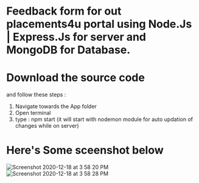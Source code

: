# Feedback form for out placements4u portal using Node.Js | Express.Js for server and MongoDB for Database.
# Download the source code 
and follow these steps : 
  
  1. Navigate towards the App folder
  2. Open terminal
  3. type : npm start (it will start with nodemon module for auto updation of changes while on server)
  

# Here's Some sceenshot below

![Screenshot 2020-12-18 at 3 58 20 PM](https://user-images.githubusercontent.com/41482800/102604373-16c00380-414a-11eb-8890-a7d35cbeb644.png)
![Screenshot 2020-12-18 at 3 58 28 PM](https://user-images.githubusercontent.com/41482800/102604386-1b84b780-414a-11eb-933b-143a24bcb5b2.png)

